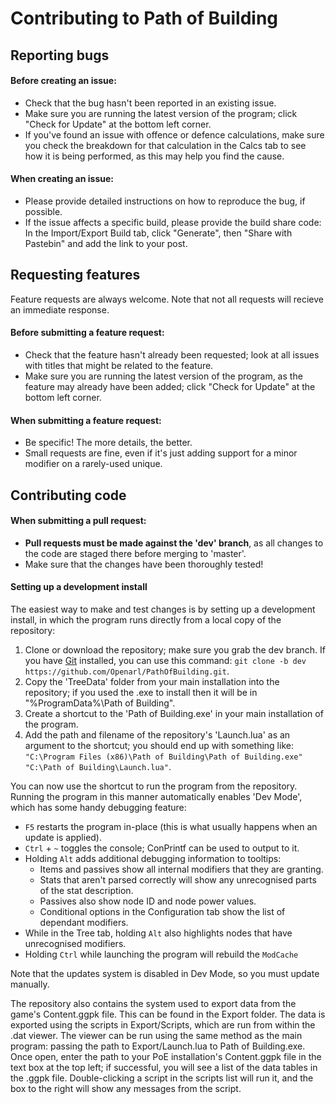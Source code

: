 # Contributing to Path of Building

## Reporting bugs

#### Before creating an issue:
* Check that the bug hasn't been reported in an existing issue.
* Make sure you are running the latest version of the program; click "Check for Update" at the bottom left corner.
* If you've found an issue with offence or defence calculations, make sure you check the breakdown for that calculation in the Calcs tab to see how it is being performed, as this may help you find the cause.

#### When creating an issue:
* Please provide detailed instructions on how to reproduce the bug, if possible.
* If the issue affects a specific build, please provide the build share code: In the Import/Export Build tab, click "Generate", then "Share with Pastebin" and add the link to your post.

## Requesting features
Feature requests are always welcome. Note that not all requests will recieve an immediate response.

#### Before submitting a feature request:
* Check that the feature hasn't already been requested; look at all issues with titles that might be related to the feature.
* Make sure you are running the latest version of the program, as the feature may already have been added; click "Check for Update" at the bottom left corner.

#### When submitting a feature request:
* Be specific! The more details, the better.
* Small requests are fine, even if it's just adding support for a minor modifier on a rarely-used unique.

## Contributing code

#### When submitting a pull request:
* **Pull requests must be made against the 'dev' branch**, as all changes to the code are staged there before merging to 'master'.
* Make sure that the changes have been thoroughly tested!

#### Setting up a development install

The easiest way to make and test changes is by setting up a development install, in which the program runs directly from a local copy of the repository:
1. Clone or download the repository; make sure you grab the dev branch. If you have [Git](https://git-scm.com/) installed, you can use this command: `git clone -b dev https://github.com/Openarl/PathOfBuilding.git`.
2. Copy the 'TreeData' folder from your main installation into the repository; if you used the .exe to install then it will be in "%ProgramData%\Path of Building".
3. Create a shortcut to the 'Path of Building.exe' in your main installation of the program.
4. Add the path and filename of the repository's 'Launch.lua' as an argument to the shortcut; you should end up with something like: `"C:\Program Files (x86)\Path of Building\Path of Building.exe" "C:\Path of Building\Launch.lua"`.

You can now use the shortcut to run the program from the repository. Running the program in this manner automatically enables 'Dev Mode', which has some handy debugging feature:
* `F5` restarts the program in-place (this is what usually happens when an update is applied).
* `Ctrl` + `~` toggles the console; ConPrintf can be used to output to it.
* Holding `Alt` adds additional debugging information to tooltips:
  * Items and passives show all internal modifiers that they are granting.
  * Stats that aren't parsed correctly will show any unrecognised parts of the stat description.
  * Passives also show node ID and node power values.
  * Conditional options in the Configuration tab show the list of dependant modifiers.
* While in the Tree tab, holding `Alt` also highlights nodes that have unrecognised modifiers.
* Holding `Ctrl` while launching the program will rebuild the `ModCache`

Note that the updates system is disabled in Dev Mode, so you must update manually.

The repository also contains the system used to export data from the game's Content.ggpk file. This can be found in the Export folder.
The data is exported using the scripts in Export/Scripts, which are run from within the .dat viewer.
The viewer can be run using the same method as the main program: passing the path to Export/Launch.lua to Path of Building.exe.
Once open, enter the path to your PoE installation's Content.ggpk file in the text box at the top left; if successful, you will see a list of the data tables in the .ggpk file.
Double-clicking a script in the scripts list will run it, and the box to the right will show any messages from the script.